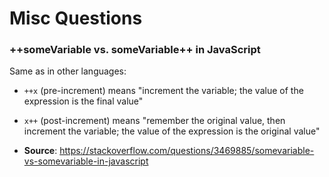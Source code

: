 # Misc Questions

### ++someVariable vs. someVariable++ in JavaScript

Same as in other languages:

- `++x` (pre-increment) means "increment the variable; the value of the expression is the final value"
- `x++` (post-increment) means "remember the original value, then increment the variable; the value of the expression is the original value"

- **Source**: https://stackoverflow.com/questions/3469885/somevariable-vs-somevariable-in-javascript
